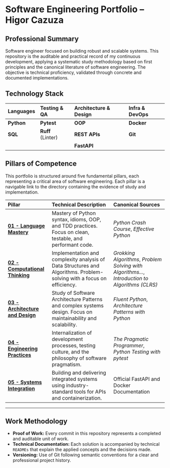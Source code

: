 # Software Engineering Portfolio – Higor Cazuza

## Professional Summary

Software engineer focused on building robust and scalable systems. This repository is the auditable and practical record of my continuous development, applying a systematic study methodology based on first principles and the canonical literature of software engineering. The objective is technical proficiency, validated through concrete and documented implementations.

## Technology Stack

| Languages      | Testing & QA      | Architecture & Design | Infra & DevOps |
| :------------- | :---------------- | :-------------------- | :------------- |
| **Python** | **Pytest** | **OOP** | **Docker** |
| **SQL** | **Ruff** (Linter) | **REST APIs** | **Git** |
|                |                   | **FastAPI** |                |

## Pillars of Competence

This portfolio is structured around five fundamental pillars, each representing a critical area of software engineering. Each pillar is a navigable link to the directory containing the evidence of study and implementation.

| Pillar                                                  | Technical Description                                                                                       | Canonical Sources                                                                   |
| :------------------------------------------------------ | :---------------------------------------------------------------------------------------------------------- | :---------------------------------------------------------------------------------- |
| **[01 - Language Mastery](./01_language_mastery/)** | Mastery of Python syntax, idioms, OOP, and TDD practices. Focus on clean, testable, and performant code.      | *Python Crash Course*, *Effective Python* |
| **[02 - Computational Thinking](./02_computational_thinking/)** | Implementation and complexity analysis of Data Structures and Algorithms. Problem-solving with a focus on efficiency. | *Grokking Algorithms*, *Problem Solving with Algorithms...*, *Introduction to Algorithms (CLRS)* |
| **[03 - Architecture and Design](./03_architecture_and_design/)** | Study of Software Architecture Patterns and complex systems design. Focus on maintainability and scalability. | *Fluent Python*, *Architecture Patterns with Python* |
| **[04 - Engineering Practices](./04_engineering_practices/)** | Internalization of development processes, testing culture, and the philosophy of software pragmatism.       | *The Pragmatic Programmer*, *Python Testing with pytest* |
| **[05 - Systems Integration](./05_systems_integration/)** | Building and delivering integrated systems using industry-standard tools for APIs and containerization.     | Official FastAPI and Docker Documentation                                           |

---

## Work Methodology

-   **Proof of Work:** Every commit in this repository represents a completed and auditable unit of work.
-   **Technical Documentation:** Each solution is accompanied by technical `READMEs` that explain the applied concepts and the decisions made.
-   **Versioning:** Use of Git following semantic conventions for a clear and professional project history.
